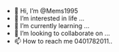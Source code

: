 - 👋 Hi, I’m @Mems1995
- 👀 I’m interested in life ...
- 🌱 I’m currently learning ...
- 💞️ I’m looking to collaborate on ...
- 📫 How to reach me 0401782011..

<!---
Mems1995/Mems1995 is a ✨ special ✨ repository because its `README.md` (this file) appears on your GitHub profile.
You can click the Preview link to take a look at your changes.
--->

